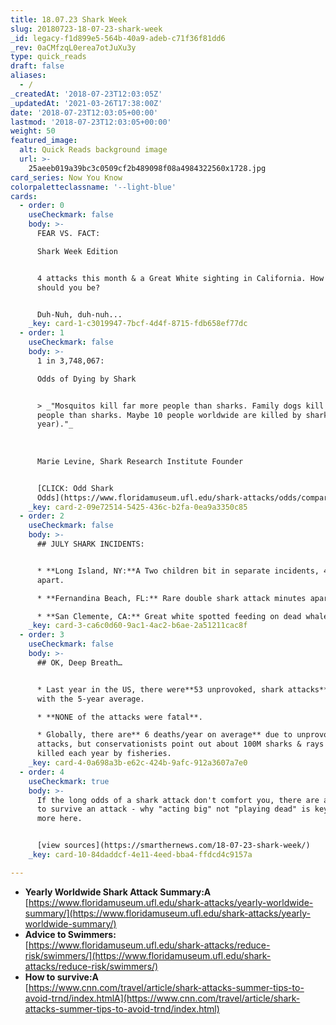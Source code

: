 ```yaml
---
title: 18.07.23 Shark Week
slug: 20180723-18-07-23-shark-week
_id: legacy-f1d899e5-564b-40a9-adeb-c71f36f81dd6
_rev: 0aCMfzqL0erea7otJuXu3y
type: quick_reads
draft: false
aliases:
  - /
_createdAt: '2018-07-23T12:03:05Z'
_updatedAt: '2021-03-26T17:38:00Z'
date: '2018-07-23T12:03:05+00:00'
lastmod: '2018-07-23T12:03:05+00:00'
weight: 50
featured_image:
  alt: Quick Reads background image
  url: >-
    25aeeb019a39bc3c0509cf2b489098f08a4984322560x1728.jpg
card_series: Now You Know
colorpaletteclassname: '--light-blue'
cards:
  - order: 0
    useCheckmark: false
    body: >-
      FEAR VS. FACT:  

      Shark Week Edition


      4 attacks this month & a Great White sighting in California. How worried
      should you be?


      Duh-Nuh, duh-nuh...
    _key: card-1-c3019947-7bcf-4d4f-8715-fdb658ef77dc
  - order: 1
    useCheckmark: false
    body: >-
      1 in 3,748,067:  

      Odds of Dying by Shark


      > _"Mosquitos kill far more people than sharks. Family dogs kill far more
      people than sharks. Maybe 10 people worldwide are killed by sharks (per
      year)."_  
        
        
        
      Marie Levine, Shark Research Institute Founder


      [CLICK: Odd Shark
      Odds](https://www.floridamuseum.ufl.edu/shark-attacks/odds/compare-risk/death/)
    _key: card-2-09e72514-5425-436c-b2fa-0ea9a3350c85
  - order: 2
    useCheckmark: false
    body: >-
      ## JULY SHARK INCIDENTS:


      * **Long Island, NY:**A Two children bit in separate incidents, 4 miles
      apart.

      * **Fernandina Beach, FL:** Rare double shark attack minutes apart.

      * **San Clemente, CA:** Great white spotted feeding on dead whale.
    _key: card-3-ca6c0d60-9ac1-4ac2-b6ae-2a51211cac8f
  - order: 3
    useCheckmark: false
    body: >-
      ## OK, Deep Breath…


      * Last year in the US, there were**53 unprovoked, shark attacks**, in line
      with the 5-year average.

      * **NONE of the attacks were fatal**.

      * Globally, there are** 6 deaths/year on average** due to unprovoked shark
      attacks, but conservationists point out about 100M sharks & rays are
      killed each year by fisheries.
    _key: card-4-0a698a3b-e62c-424b-9afc-912a3607a7e0
  - order: 4
    useCheckmark: true
    body: >-
      If the long odds of a shark attack don't comfort you, there are a few tips
      to survive an attack - why "acting big" not "playing dead" is key. Read
      more here.


      [view sources](https://smarthernews.com/18-07-23-shark-week/)
    _key: card-10-84daddcf-4e11-4eed-bba4-ffdcd4c9157a

---
```

* **Yearly Worldwide Shark Attack Summary:A**  
[https://www.floridamuseum.ufl.edu/shark-attacks/yearly-worldwide-summary/](https://www.floridamuseum.ufl.edu/shark-attacks/yearly-worldwide-summary/)
* **Advice to Swimmers:**  
[https://www.floridamuseum.ufl.edu/shark-attacks/reduce-risk/swimmers/](https://www.floridamuseum.ufl.edu/shark-attacks/reduce-risk/swimmers/)
* **How to survive:A**  
[https://www.cnn.com/travel/article/shark-attacks-summer-tips-to-avoid-trnd/index.htmlA](https://www.cnn.com/travel/article/shark-attacks-summer-tips-to-avoid-trnd/index.html)